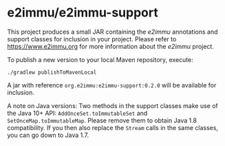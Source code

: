 # e2immu/e2immu-support

This project produces a small JAR containing the _e2immu_ annotations and support classes for inclusion in your project.
Please refer to https://www.e2immu.org for more information about the _e2immu_ project.

To publish a new version to your local Maven repository, execute:

```
./gradlew publishToMavenLocal
```

A jar with reference `org.e2immu:e2immu-support:0.2.0` will be available for inclusion.

A note on Java versions: Two methods in the support classes make use of the Java 10+ API: `AddOnceSet.toImmutableSet`
and `SetOnceMap.toImmutableMap`. Please remove them to obtain Java 1.8 compatibility. If you then also replace
the `Stream` calls in the same classes, you can go down to Java 1.7.

